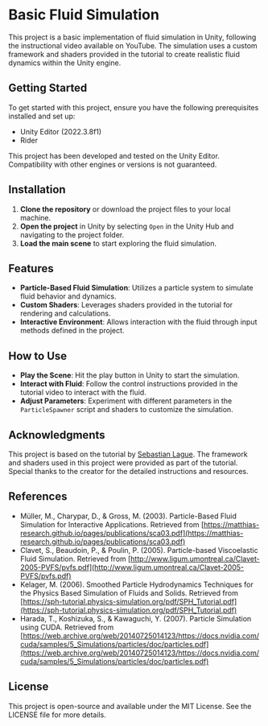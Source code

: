 # Basic Fluid Simulation

This project is a basic implementation of fluid simulation in Unity, following the instructional video available on YouTube. The simulation uses a custom framework and shaders provided in the tutorial to create realistic fluid dynamics within the Unity engine.

## Getting Started

To get started with this project, ensure you have the following prerequisites installed and set up:

- Unity Editor (2022.3.8f1)
- Rider

This project has been developed and tested on the Unity Editor. Compatibility with other engines or versions is not guaranteed.

## Installation

1. **Clone the repository** or download the project files to your local machine.
2. **Open the project** in Unity by selecting `Open` in the Unity Hub and navigating to the project folder.
3. **Load the main scene** to start exploring the fluid simulation.

## Features

- **Particle-Based Fluid Simulation**: Utilizes a particle system to simulate fluid behavior and dynamics.
- **Custom Shaders**: Leverages shaders provided in the tutorial for rendering and calculations.
- **Interactive Environment**: Allows interaction with the fluid through input methods defined in the project.

## How to Use

- **Play the Scene**: Hit the play button in Unity to start the simulation.
- **Interact with Fluid**: Follow the control instructions provided in the tutorial video to interact with the fluid.
- **Adjust Parameters**: Experiment with different parameters in the `ParticleSpawner` script and shaders to customize the simulation.

## Acknowledgments

This project is based on the tutorial by [Sebastian Lague](https://youtu.be/rSKMYc1CQHE). The framework and shaders used in this project were provided as part of the tutorial. Special thanks to the creator for the detailed instructions and resources.

## References

- Müller, M., Charypar, D., & Gross, M. (2003). Particle-Based Fluid Simulation for Interactive Applications. Retrieved from [https://matthias-research.github.io/pages/publications/sca03.pdf](https://matthias-research.github.io/pages/publications/sca03.pdf)
- Clavet, S., Beaudoin, P., & Poulin, P. (2005). Particle-based Viscoelastic Fluid Simulation. Retrieved from [http://www.ligum.umontreal.ca/Clavet-2005-PVFS/pvfs.pdf](http://www.ligum.umontreal.ca/Clavet-2005-PVFS/pvfs.pdf)
- Kelager, M. (2006). Smoothed Particle Hydrodynamics Techniques for the Physics Based Simulation of Fluids and Solids. Retrieved from [https://sph-tutorial.physics-simulation.org/pdf/SPH_Tutorial.pdf](https://sph-tutorial.physics-simulation.org/pdf/SPH_Tutorial.pdf)
- Harada, T., Koshizuka, S., & Kawaguchi, Y. (2007). Particle Simulation using CUDA. Retrieved from [https://web.archive.org/web/20140725014123/https://docs.nvidia.com/cuda/samples/5_Simulations/particles/doc/particles.pdf](https://web.archive.org/web/20140725014123/https://docs.nvidia.com/cuda/samples/5_Simulations/particles/doc/particles.pdf)

## License

This project is open-source and available under the MIT License. See the LICENSE file for more details.
